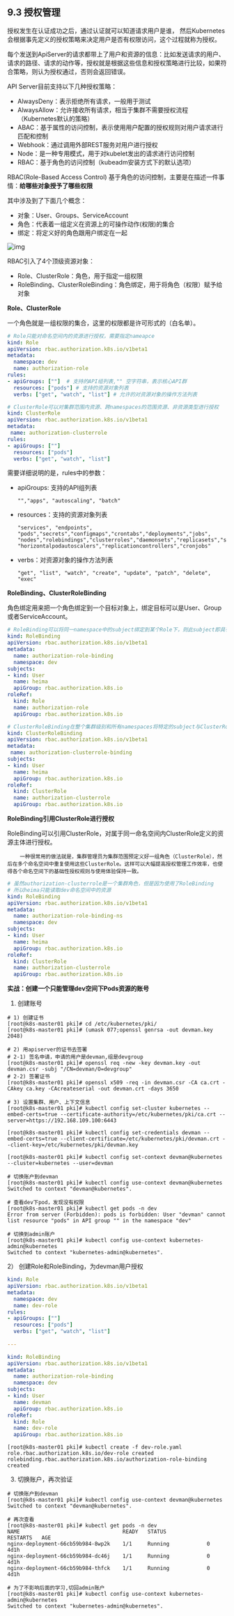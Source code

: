 ## 9.3 授权管理

授权发生在认证成功之后，通过认证就可以知道请求用户是谁， 然后Kubernetes会根据事先定义的授权策略来决定用户是否有权限访问，这个过程就称为授权。

每个发送到ApiServer的请求都带上了用户和资源的信息：比如发送请求的用户、请求的路径、请求的动作等，授权就是根据这些信息和授权策略进行比较，如果符合策略，则认为授权通过，否则会返回错误。

API Server目前支持以下几种授权策略：

- AlwaysDeny：表示拒绝所有请求，一般用于测试
- AlwaysAllow：允许接收所有请求，相当于集群不需要授权流程（Kubernetes默认的策略）
- ABAC：基于属性的访问控制，表示使用用户配置的授权规则对用户请求进行匹配和控制
- Webhook：通过调用外部REST服务对用户进行授权
- Node：是一种专用模式，用于对kubelet发出的请求进行访问控制
- RBAC：基于角色的访问控制（kubeadm安装方式下的默认选项）

RBAC(Role-Based Access Control) 基于角色的访问控制，主要是在描述一件事情：**给哪些对象授予了哪些权限**

其中涉及到了下面几个概念：

- 对象：User、Groups、ServiceAccount
- 角色：代表着一组定义在资源上的可操作动作(权限)的集合
- 绑定：将定义好的角色跟用户绑定在一起

![img](../assets/image-20200519181209566.png)

RBAC引入了4个顶级资源对象：

- Role、ClusterRole：角色，用于指定一组权限
- RoleBinding、ClusterRoleBinding：角色绑定，用于将角色（权限）赋予给对象

**Role、ClusterRole**

一个角色就是一组权限的集合，这里的权限都是许可形式的（白名单）。

```yaml
# Role只能对命名空间内的资源进行授权，需要指定nameapce
kind: Role
apiVersion: rbac.authorization.k8s.io/v1beta1
metadata:
  namespace: dev
  name: authorization-role
rules:
- apiGroups: [""]  # 支持的API组列表,"" 空字符串，表示核心API群
  resources: ["pods"] # 支持的资源对象列表
  verbs: ["get", "watch", "list"] # 允许的对资源对象的操作方法列表
```

```yaml
# ClusterRole可以对集群范围内资源、跨namespaces的范围资源、非资源类型进行授权
kind: ClusterRole
apiVersion: rbac.authorization.k8s.io/v1beta1
metadata:
 name: authorization-clusterrole
rules:
- apiGroups: [""]
  resources: ["pods"]
  verbs: ["get", "watch", "list"]
```

需要详细说明的是，rules中的参数：

- apiGroups: 支持的API组列表

  ```
  "","apps", "autoscaling", "batch"
  ```

- resources：支持的资源对象列表

  ```
  "services", "endpoints", "pods","secrets","configmaps","crontabs","deployments","jobs",
  "nodes","rolebindings","clusterroles","daemonsets","replicasets","statefulsets",
  "horizontalpodautoscalers","replicationcontrollers","cronjobs"
  ```

- verbs：对资源对象的操作方法列表

  ```
  "get", "list", "watch", "create", "update", "patch", "delete", "exec"
  ```

**RoleBinding、ClusterRoleBinding**

角色绑定用来把一个角色绑定到一个目标对象上，绑定目标可以是User、Group或者ServiceAccount。

```yaml
# RoleBinding可以将同一namespace中的subject绑定到某个Role下，则此subject即具有该Role定义的权限
kind: RoleBinding
apiVersion: rbac.authorization.k8s.io/v1beta1
metadata:
  name: authorization-role-binding
  namespace: dev
subjects:
- kind: User
  name: heima
  apiGroup: rbac.authorization.k8s.io
roleRef:
  kind: Role
  name: authorization-role
  apiGroup: rbac.authorization.k8s.io
```

```yaml
# ClusterRoleBinding在整个集群级别和所有namespaces将特定的subject与ClusterRole绑定，授予权限
kind: ClusterRoleBinding
apiVersion: rbac.authorization.k8s.io/v1beta1
metadata:
 name: authorization-clusterrole-binding
subjects:
- kind: User
  name: heima
  apiGroup: rbac.authorization.k8s.io
roleRef:
  kind: ClusterRole
  name: authorization-clusterrole
  apiGroup: rbac.authorization.k8s.io
```

**RoleBinding引用ClusterRole进行授权**

RoleBinding可以引用ClusterRole，对属于同一命名空间内ClusterRole定义的资源主体进行授权。

```
    一种很常用的做法就是，集群管理员为集群范围预定义好一组角色（ClusterRole），然后在多个命名空间中重复使用这些ClusterRole。这样可以大幅提高授权管理工作效率，也使得各个命名空间下的基础性授权规则与使用体验保持一致。
```

```yaml
# 虽然authorization-clusterrole是一个集群角色，但是因为使用了RoleBinding
# 所以heima只能读取dev命名空间中的资源
kind: RoleBinding
apiVersion: rbac.authorization.k8s.io/v1beta1
metadata:
  name: authorization-role-binding-ns
  namespace: dev
subjects:
- kind: User
  name: heima
  apiGroup: rbac.authorization.k8s.io
roleRef:
  kind: ClusterRole
  name: authorization-clusterrole
  apiGroup: rbac.authorization.k8s.io
```

**实战：创建一个只能管理dev空间下Pods资源的账号**

1) 创建账号

```shell
# 1) 创建证书
[root@k8s-master01 pki]# cd /etc/kubernetes/pki/
[root@k8s-master01 pki]# (umask 077;openssl genrsa -out devman.key 2048)

# 2) 用apiserver的证书去签署
# 2-1) 签名申请，申请的用户是devman,组是devgroup
[root@k8s-master01 pki]# openssl req -new -key devman.key -out devman.csr -subj "/CN=devman/O=devgroup"     
# 2-2) 签署证书
[root@k8s-master01 pki]# openssl x509 -req -in devman.csr -CA ca.crt -CAkey ca.key -CAcreateserial -out devman.crt -days 3650

# 3) 设置集群、用户、上下文信息
[root@k8s-master01 pki]# kubectl config set-cluster kubernetes --embed-certs=true --certificate-authority=/etc/kubernetes/pki/ca.crt --server=https://192.168.109.100:6443

[root@k8s-master01 pki]# kubectl config set-credentials devman --embed-certs=true --client-certificate=/etc/kubernetes/pki/devman.crt --client-key=/etc/kubernetes/pki/devman.key

[root@k8s-master01 pki]# kubectl config set-context devman@kubernetes --cluster=kubernetes --user=devman

# 切换账户到devman
[root@k8s-master01 pki]# kubectl config use-context devman@kubernetes
Switched to context "devman@kubernetes".

# 查看dev下pod，发现没有权限
[root@k8s-master01 pki]# kubectl get pods -n dev
Error from server (Forbidden): pods is forbidden: User "devman" cannot list resource "pods" in API group "" in the namespace "dev"

# 切换到admin账户
[root@k8s-master01 pki]# kubectl config use-context kubernetes-admin@kubernetes
Switched to context "kubernetes-admin@kubernetes".
```

2） 创建Role和RoleBinding，为devman用户授权

```yaml
kind: Role
apiVersion: rbac.authorization.k8s.io/v1beta1
metadata:
  namespace: dev
  name: dev-role
rules:
- apiGroups: [""]
  resources: ["pods"]
  verbs: ["get", "watch", "list"]
  
---

kind: RoleBinding
apiVersion: rbac.authorization.k8s.io/v1beta1
metadata:
  name: authorization-role-binding
  namespace: dev
subjects:
- kind: User
  name: devman
  apiGroup: rbac.authorization.k8s.io
roleRef:
  kind: Role
  name: dev-role
  apiGroup: rbac.authorization.k8s.io
```

```shell
[root@k8s-master01 pki]# kubectl create -f dev-role.yaml
role.rbac.authorization.k8s.io/dev-role created
rolebinding.rbac.authorization.k8s.io/authorization-role-binding created
```

3) 切换账户，再次验证

```shell
# 切换账户到devman
[root@k8s-master01 pki]# kubectl config use-context devman@kubernetes
Switched to context "devman@kubernetes".

# 再次查看
[root@k8s-master01 pki]# kubectl get pods -n dev
NAME                                 READY   STATUS             RESTARTS   AGE
nginx-deployment-66cb59b984-8wp2k    1/1     Running            0          4d1h
nginx-deployment-66cb59b984-dc46j    1/1     Running            0          4d1h
nginx-deployment-66cb59b984-thfck    1/1     Running            0          4d1h

# 为了不影响后面的学习,切回admin账户
[root@k8s-master01 pki]# kubectl config use-context kubernetes-admin@kubernetes
Switched to context "kubernetes-admin@kubernetes".
```
